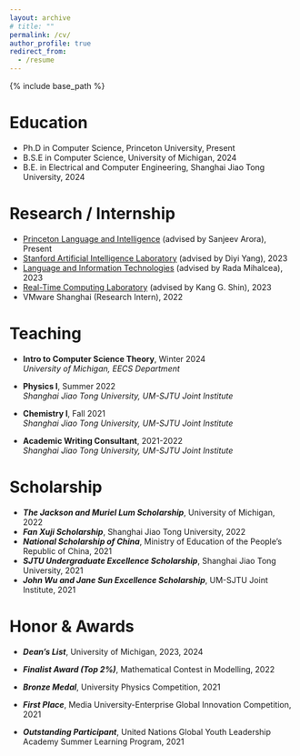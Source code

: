 ```yaml
---
layout: archive
# title: ""
permalink: /cv/
author_profile: true
redirect_from:
  - /resume
---
```


{% include base_path %}

# Education

- Ph.D in Computer Science, Princeton University, Present
- B.S.E in Computer Science, University of Michigan, 2024
- B.E. in Electrical and Computer Engineering, Shanghai Jiao Tong University, 2024

# Research / Internship

- [Princeton Language and Intelligence](https://pli.princeton.edu/) (advised by Sanjeev Arora), Present
- [Stanford Artificial Intelligence Laboratory](https://ai.stanford.edu/) (advised by Diyi Yang), 2023
- [Language and Information Technologies](https://lit.eecs.umich.edu/) (advised by Rada Mihalcea), 2023
- [Real-Time Computing Laboratory](https://rtcl.eecs.umich.edu/rtclweb/) (advised by Kang G. Shin), 2023
- VMware Shanghai (Research Intern), 2022

# Teaching

- **Intro to Computer Science Theory**, Winter 2024  
  _University of Michigan, EECS Department_

- **Physics I**, Summer 2022  
  _Shanghai Jiao Tong University, UM-SJTU Joint Institute_

- **Chemistry I**, Fall 2021  
  _Shanghai Jiao Tong University, UM-SJTU Joint Institute_

- **Academic Writing Consultant**, 2021-2022  
  _Shanghai Jiao Tong University, UM-SJTU Joint Institute_

# Scholarship

- **_The Jackson and Muriel Lum Scholarship_**, University of Michigan, 2022
- **_Fan Xuji Scholarship_**, Shanghai Jiao Tong University, 2022
- **_National Scholarship of China_**, Ministry of Education of the People’s Republic of China, 2021
- **_SJTU Undergraduate Excellence Scholarship_**, Shanghai Jiao Tong University, 2021
- **_John Wu and Jane Sun Excellence Scholarship_**, UM-SJTU Joint Institute, 2021

# Honor & Awards

- **_Dean’s List_**, University of Michigan, 2023, 2024

- **_Finalist Award (Top 2%)_**, Mathematical Contest in Modelling, 2022

- **_Bronze Medal_**, University Physics Competition, 2021

- **_First Place_**, Media University-Enterprise Global Innovation Competition, 2021

- **_Outstanding Participant_**, United Nations Global Youth Leadership Academy Summer Learning Program, 2021
